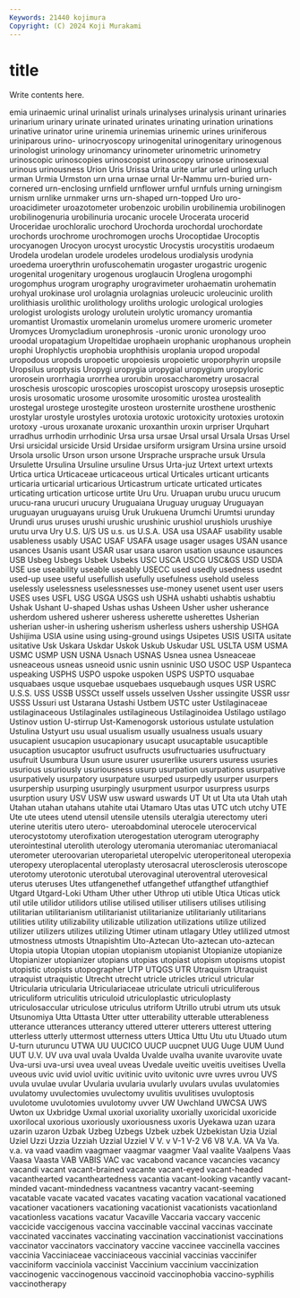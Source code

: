 ```yaml
---
Keywords: 21440 kojimura
Copyright: (C) 2024 Koji Murakami
---
```


# title

Write contents here.



emia urinaemic urinal
urinalist urinals urinalyses urinalysis urinant urinaries urinarium urinary urinate urinated
urinates urinating urination urinations urinative urinator urine urinemia urinemias urinemic
urines uriniferous uriniparous urino- urinocryoscopy urinogenital urinogenitary urinogenous urinologist urinology
urinomancy urinometer urinometric urinometry urinoscopic urinoscopies urinoscopist urinoscopy urinose urinosexual
urinous urinousness Urion Uris Urissa Urita urite urlar urled urling
urluch urman Urmia Urmston urn urna urnae urnal Ur-Nammu urn-buried
urn-cornered urn-enclosing urnfield urnflower urnful urnfuls urning urningism urnism urnlike
urnmaker urns urn-shaped urn-topped Uro uro- uroacidimeter uroazotometer urobenzoic urobilin
urobilinemia urobilinogen urobilinogenuria urobilinuria urocanic urocele Urocerata urocerid Uroceridae urochloralic
urochord Urochorda urochordal urochordate urochords urochrome urochromogen urochs Urocoptidae Urocoptis
urocyanogen Urocyon urocyst urocystic Urocystis urocystitis urodaeum Urodela urodelan urodele
urodeles urodelous urodialysis urodynia uroedema uroerythrin urofuscohematin urogaster urogastric urogenic
urogenital urogenitary urogenous uroglaucin Uroglena urogomphi urogomphus urogram urography urogravimeter
urohaematin urohematin urohyal urokinase urol urolagnia urolagnias uroleucic uroleucinic urolith
urolithiasis urolithic urolithology uroliths urologic urological urologies urologist urologists urology
urolutein urolytic uromancy uromantia uromantist Uromastix uromelanin uromelus uromere uromeric
urometer Uromyces Uromycladium uronephrosis -uronic uronic uronology uroo uroodal uropatagium
Uropeltidae urophaein urophanic urophanous urophein urophi Urophlyctis urophobia urophthisis uroplania
uropod uropodal uropodous uropods uropoetic uropoiesis uropoietic uroporphyrin uropsile Uropsilus
uroptysis Uropygi uropygia uropygial uropygium uropyloric urorosein urorrhagia urorrhea urorubin
urosaccharometry urosacral uroschesis uroscopic uroscopies uroscopist uroscopy urosepsis uroseptic urosis
urosomatic urosome urosomite urosomitic urostea urostealith urostegal urostege urostegite urosteon
urosternite urosthene urosthenic urostylar urostyle urostyles urotoxia urotoxic urotoxicity urotoxies
urotoxin urotoxy -urous uroxanate uroxanic uroxanthin uroxin urpriser Urquhart urradhus
urrhodin urrhodinic Ursa ursa ursae Ursal ursal Ursala Ursas Ursel
Ursi ursicidal ursicide Ursid Ursidae ursiform ursigram Ursina ursine ursoid
Ursola ursolic Urson urson ursone Ursprache ursprache ursuk Ursula Ursulette
Ursulina Ursuline ursuline Ursus Urta-juz Urtext urtext urtexts Urtica urtica
Urticaceae urticaceous urtical Urticales urticant urticants urticaria urticarial urticarious Urticastrum
urticate urticated urticates urticating urtication urticose urtite Uru Uru. Uruapan
urubu urucu urucum urucu-rana urucuri urucury Uruguaiana Uruguay uruguay Uruguayan
uruguayan uruguayans uruisg Uruk Urukuena Urumchi Urumtsi urunday Urundi urus
uruses urushi urushic urushinic urushiol urushiols urushiye urutu urva Ury
U.S. U/S US u.s. us U.S.A. USA usa USAAF usability
usable usableness usably USAC USAF USAFA usage usager usages USAN
usance usances Usanis usant USAR usar usara usaron usation usaunce
usaunces USB Usbeg Usbegs Usbek Usbeks USC USCA USCG USC&GS
USD USDA USE use useability useable useably USECC used usedly
usedness usednt used-up usee useful usefullish usefully usefulness usehold useless
uselessly uselessness uselessnesses use-money usenet usent user users USES uses
USFL USG USGA USGS ush USHA ushabti ushabtis ushabtiu Ushak
Ushant U-shaped Ushas ushas Usheen Usher usher usherance usherdom ushered
usherer usheress usherette usherettes Usherian usherian usher-in ushering usherism usherless
ushers ushership USHGA Ushijima USIA usine using using-ground usings Usipetes
USIS USITA usitate usitative Usk Uskara Uskdar Uskok Uskub Uskudar
USL USLTA USM USMA USMC USMP USN USNA Usnach USNAS
Usnea usnea Usneaceae usneaceous usneas usneoid usnic usnin usninic USO
USOC USP Uspanteca uspeaking USPHS USPO uspoke uspoken USPS USPTO
usquabae usquabaes usque usquebae usquebaes usquebaugh usques USR USRC U.S.S.
USS USSB USSCt usself ussels usselven Ussher ussingite USSR ussr
USSS Ussuri ust Ustarana Ustashi Ustbem USTC uster Ustilaginaceae ustilaginaceous
Ustilaginales ustilagineous Ustilaginoidea Ustilago ustilago Ustinov ustion U-stirrup Ust-Kamenogorsk ustorious
ustulate ustulation Ustulina Ustyurt usu usual usualism usually usualness usuals
usuary usucapient usucapion usucapionary usucapt usucaptable usucaptible usucaption usucaptor usufruct
usufructs usufructuaries usufructuary usufruit Usumbura Usun usure usurer usurerlike usurers
usuress usuries usurious usuriously usuriousness usurp usurpation usurpations usurpative usurpatively
usurpatory usurpature usurped usurpedly usurper usurpers usurpership usurping usurpingly usurpment
usurpor usurpress usurps usurption usury USV USW usw usward uswards
UT Ut ut Uta uta Utah utah Utahan utahan utahans
utahite utai Utamaro Utas utas UTC utch utchy UTE Ute
ute utees utend utensil utensile utensils uteralgia uterectomy uteri uterine
uteritis utero utero- uteroabdominal uterocele uterocervical uterocystotomy uterofixation uterogestation uterogram
uterography uterointestinal uterolith uterology uteromania uteromaniac uteromaniacal uterometer uteroovarian uteroparietal
uteropelvic uteroperitoneal uteropexia uteropexy uteroplacental uteroplasty uterosacral uterosclerosis uteroscope uterotomy
uterotonic uterotubal uterovaginal uteroventral uterovesical uterus uteruses Utes utfangenethef utfangethef
utfangthef utfangthief Utgard Utgard-Loki Utham Uther uther Uthrop uti utible
Utica Uticas utick util utile utilidor utilidors utilise utilised utiliser
utilisers utilises utilising utilitarian utilitarianism utilitarianist utilitarianize utilitarianly utilitarians utilities
utility utilizability utilizable utilization utilizations utilize utilized utilizer utilizers utilizes
utilizing Utimer utinam utlagary Utley utlilized utmost utmostness utmosts Utnapishtim
Uto-Aztecan Uto-aztecan uto-aztecan Utopia utopia Utopian utopian utopianism utopianist Utopianize
utopianize Utopianizer utopianizer utopians utopias utopiast utopism utopisms utopist utopistic
utopists utopographer UTP UTQGS UTR Utraquism Utraquist utraquist utraquistic Utrecht
utrecht utricle utricles utricul utricular Utricularia utricularia Utriculariaceae utriculate utriculi
utriculiferous utriculiform utriculitis utriculoid utriculoplastic utriculoplasty utriculosaccular utriculose utriculus utriform
Utrillo utrubi utrum uts utsuk Utsunomiya Utta Uttasta Utter utter
utterability utterable utterableness utterance utterances utterancy uttered utterer utterers utterest
uttering utterless utterly uttermost utterness utters Uttica Uttu Utu utu
Utuado utum U-turn uturuncu UTWA UU UUCICO UUCP uucpnet UUG
Uuge UUM Uund UUT U.V. UV uva uval uvala Uvalda
Uvalde uvalha uvanite uvarovite uvate Uva-ursi uva-ursi uvea uveal uveas
Uvedale uveitic uveitis uveitises Uvella uveous uvic uvid uviol uvitic
uvitinic uvito uvitonic uvre uvres uvrou UVS uvula uvulae uvular
Uvularia uvularia uvularly uvulars uvulas uvulatomies uvulatomy uvulectomies uvulectomy uvulitis
uvulitises uvuloptosis uvulotome uvulotomies uvulotomy uvver UW Uwchland UWCSA UWS
Uwton ux Uxbridge Uxmal uxorial uxoriality uxorially uxoricidal uxoricide uxorilocal
uxorious uxoriously uxoriousness uxoris Uyekawa uzan uzara uzarin uzaron Uzbak
Uzbeg Uzbegs Uzbek uzbek Uzbekistan Uzia Uzial Uziel Uzzi Uzzia
Uzziah Uzzial Uzziel V V. v V-1 V-2 V6 V8
V.A. VA Va Va. v.a. va vaad vaadim vaagmaer vaagmar
vaagmer Vaal vaalite Vaalpens Vaas Vaasa Vaasta VAB VABIS VAC
vac vacabond vacance vacancies vacancy vacandi vacant vacant-brained vacante vacant-eyed
vacant-headed vacanthearted vacantheartedness vacantia vacant-looking vacantly vacant-minded vacant-mindedness vacantness vacantry
vacant-seeming vacatable vacate vacated vacates vacating vacation vacational vacationed vacationer
vacationers vacationing vacationist vacationists vacationland vacationless vacations vacatur Vacaville Vaccaria
vaccary vaccenic vaccicide vaccigenous vaccina vaccinable vaccinal vaccinas vaccinate vaccinated
vaccinates vaccinating vaccination vaccinationist vaccinations vaccinator vaccinators vaccinatory vaccine vaccinee
vaccinella vaccines vaccinia Vacciniaceae vacciniaceous vaccinial vaccinias vaccinifer vacciniform vacciniola
vaccinist Vaccinium vaccinium vaccinization vaccinogenic vaccinogenous vaccinoid vaccinophobia vaccino-syphilis vaccinotherapy
